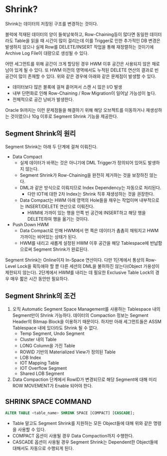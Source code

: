 # Shrink?

Shrink는 데이터의 저장된 구조를 변경하는 것이다.

블럭에 적재된 데이터의 양이 들쑥날쑥하고, Row-Chaining등이 많다면 동일한 데이터라도 Table을 읽을 때 시간이 많이 걸리는데 이를 Trigger로 인한 추가적인 DB 변경은 발생하지 않으나 실제 Row를 DELETE/INSERT 작업을 통해 재정렬하는 것이기에 Archive Log File이 대량으로 생성될 수 있다.

어떤 세그먼트를 위해 공간이 크게 할당된 경우 HWM 이후 공간은 사용되지 않은 채로 남아 있게 될 수 있다.
또 HWM 이전의 영역에서도 누적된 DELETE 연산의 결과로 빈 공간이 많이 존재할 수 있다.
위와 같은 경우에 아래와 같은 문제점이 발생할 수 있다.

-   데이터보다 많은 블록에 걸쳐 흩어져서 스캔 시 많은 I/O 발생
-   내부 단편화로 인해 Row-Chaining / Row Migration이 일어날 가능성이 높다.
-   전체적으로 공간 낭비가 발생한다.

Oracle 9i까지는 이런 문제점들을 해결하기 위해 해당 오브젝트를 이동하거나 재생성하는 것이였으나 10g 이후로 Segment Shrink 기능을 제공한다.

## Segment Shrink의 원리

Segment Shrink는 아래 두 단계에 걸쳐 이뤄진다.

-   Data Compact
    -   실제 데이터가 바뀌는 것은 아니기에 DML Trigger가 정의되어 있어도 발생하지 않는다.
    -   Segment Shrink가 Row-Chaining을 완전히 제거하는 것을 보장하진 않는다.
    -   DML과 같은 방식으로 이뤄지므로 Index Dependency는 자동으로 처리된다.
        -   다만 IOT에 대한 2차 Index는 Shrink 직후 재생성하는 것을 권장한다.
    -   Data Compact는 HWM 아래 영역의 Hole들을 채우는 작업이며 내부적으로는 INSERT/DELETE 연산으로 이뤄진다.
        -   HWM에 가까이 있는 행을 안쪽 빈 공간에 INSERT하고 해당 행을 DELETE하여 행을 옮기는 것이다.
-   Push Down HWM
    -   Data Compact로 인해 HWM에서 먼 쪽은 데이터가 촘촘히 채워지고 HWM 가까이는 비어있는 상태가 된다.
    -   HWM를 내리고 새롭게 설정된 HWM 이후 공간을 해당 Tablespace에 반납함으로써 Segment Shrink가 완료된다.

Segment Shrink는 Online이자 In-Space 연산이다.
다만 1단계에서 통상의 Row-Level Lock을 획득애햐 할 뿐 다른 세션의 DML을 불허하진 않는다(Object 가용성이 제한되지 않는다).
2단계에서 HWM를 내리는 데 필요한 Exclusive Table Lock의 경우 매우 짧은 시간 동안만 필요하다.

## Segment Shrink의 조건

1.   오직 Automatic Segment Space Management를 사용하는 Tablespace 내의 Segment만이 Shrink 가능하다.
     데이터의 Compaction 정보는 Segment Header의 Bitmap Block을 이용하기 때문이다.
     하지만 아래 세그먼트들은 ASSM Tablespace 내에 있더라도 Shrink 될 수 없다.
     -   Temp Segment, Undo Segment
     -   Cluster 내의 Table
     -   LONG Column을 가진 Table
     -   ROWID 기반의 Materialized View가 정의된 Table
     -   LOB Index
     -   IOT Mapping Table
     -   IOT Overflow Segment
     -   Shared LOB Segment
2.   Data Compaction 단계에서 RowID가 변경되므로 해당 Segment에 대해 미리 ROW MOVEMENT가 Enable 되어야 한다.

## SHRINK SPACE COMMAND

```sql
ALTER TABLE <table_name> SHRINK SPACE [COMPACT] [CASCADE];
```

-   Table 말고도  Segment Shrink를 지원하는 모든 Object들에 대해 위와 같은 명령을 사용할 수 있다.
-   COMPACT 옵션이 사용될 경우 Data Compaction까지 수행한다.
-   CASCADE 옵션이 사용될 경우 Segment Shrink는 Dependent한 Object들에 대해서도 자동으로 수행되게 된다.